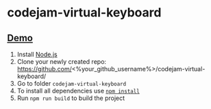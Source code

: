 # codejam-virtual-keyboard

## [Demo](https://vitali-satsura.github.io/codejam-virtual-keyboard/)

1. Install [Node.js](https://nodejs.org/en/download/)
2. Clone your newly created repo: https://github.com/<%your_github_username%>/codejam-virtual-keyboard/  
3. Go to folder `codejam-virtual-keyboard`  
4. To install all dependencies use [`npm install`](https://docs.npmjs.com/cli/install)  
5. Run `npm run build` to build the project
